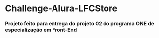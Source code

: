 # Challenge-Alura-LFCStore
### Projeto feito para entrega do projeto 02 do programa ONE de especialização em Front-End